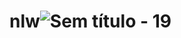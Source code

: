 # nlw![Sem título - 19](https://user-images.githubusercontent.com/110674657/191110466-925cb91a-5ab9-48b0-bdd7-c180b00f9694.png)

